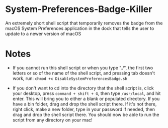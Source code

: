 # System-Preferences-Badge-Killer
An extremely short shell script that temporarily removes the badge from the macOS System Preferences application in the dock that tells the user to update to a newer version of macOS

# Notes
- If you cannot run this shell script or when you type "./", the first two letters or so of the name of the shell script, and pressing tab doesn't work, run:
```chmod +x DisableSystemPreferencesBadge.sh```

- If you don't want to cd into the directory that the shell script is, click your desktop, press ```command + shift + G```, then type ```/usr/local```, and hit enter. This will bring you to either a blank or populated directory. If you have a bin folder, drag and drop the shell script there. If it's not there, right click, make a new folder, type in your password if needed, then drag and drop the shell script there. You should now be able to run the script from any directory on your mac!
